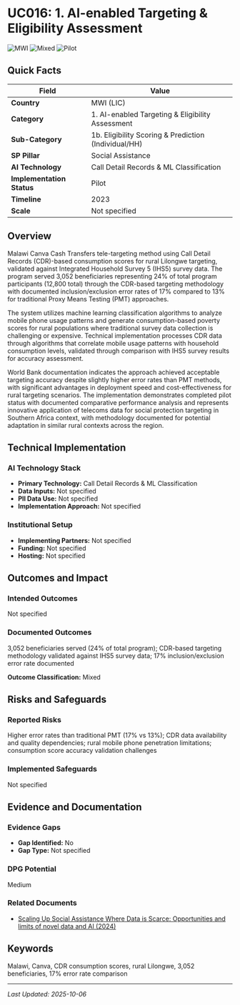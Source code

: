 # UC016: 1. AI-enabled Targeting & Eligibility Assessment

![MWI](https://img.shields.io/badge/MWI-green) ![Mixed](https://img.shields.io/badge/Mixed-blue) ![Pilot](https://img.shields.io/badge/Pilot-orange)

## Quick Facts

| Field | Value |
|-------|-------|
| **Country** | MWI (LIC) |
| **Category** | 1. AI-enabled Targeting & Eligibility Assessment |
| **Sub-Category** | 1b. Eligibility Scoring & Prediction (Individual/HH) |
| **SP Pillar** | Social Assistance |
| **AI Technology** | Call Detail Records & ML Classification |
| **Implementation Status** | Pilot |
| **Timeline** | 2023 |
| **Scale** | Not specified |

## Overview

Malawi Canva Cash Transfers tele-targeting method using Call Detail Records (CDR)-based consumption scores for rural Lilongwe targeting, validated against Integrated Household Survey 5 (IHS5) survey data. The program served 3,052 beneficiaries representing 24% of total program participants (12,800 total) through the CDR-based targeting methodology with documented inclusion/exclusion error rates of 17% compared to 13% for traditional Proxy Means Testing (PMT) approaches.

The system utilizes machine learning classification algorithms to analyze mobile phone usage patterns and generate consumption-based poverty scores for rural populations where traditional survey data collection is challenging or expensive. Technical implementation processes CDR data through algorithms that correlate mobile usage patterns with household consumption levels, validated through comparison with IHS5 survey results for accuracy assessment.

World Bank documentation indicates the approach achieved acceptable targeting accuracy despite slightly higher error rates than PMT methods, with significant advantages in deployment speed and cost-effectiveness for rural targeting scenarios. The implementation demonstrates completed pilot status with documented comparative performance analysis and represents innovative application of telecoms data for social protection targeting in Southern Africa context, with methodology documented for potential adaptation in similar rural contexts across the region.

## Technical Implementation

### AI Technology Stack
- **Primary Technology:** Call Detail Records & ML Classification
- **Data Inputs:** Not specified
- **PII Data Use:** Not specified
- **Implementation Approach:** Not specified

### Institutional Setup
- **Implementing Partners:** Not specified
- **Funding:** Not specified
- **Hosting:** Not specified

## Outcomes and Impact

### Intended Outcomes
Not specified

### Documented Outcomes
3,052 beneficiaries served (24% of total program); CDR-based targeting methodology validated against IHS5 survey data; 17% inclusion/exclusion error rate documented

**Outcome Classification:** Mixed

## Risks and Safeguards

### Reported Risks
Higher error rates than traditional PMT (17% vs 13%); CDR data availability and quality dependencies; rural mobile phone penetration limitations; consumption score accuracy validation challenges

### Implemented Safeguards
Not specified

## Evidence and Documentation

### Evidence Gaps
- **Gap Identified:** No
- **Gap Type:** Not specified

### DPG Potential
Medium


### Related Documents

- [Scaling Up Social Assistance Where Data is Scarce: Opportunities and limits of novel data and AI (2024)](../../documents/policy-institutional-reports/D013.md)

## Keywords
Malawi, Canva, CDR consumption scores, rural Lilongwe, 3,052 beneficiaries, 17% error rate comparison

---
*Last Updated: 2025-10-06*
